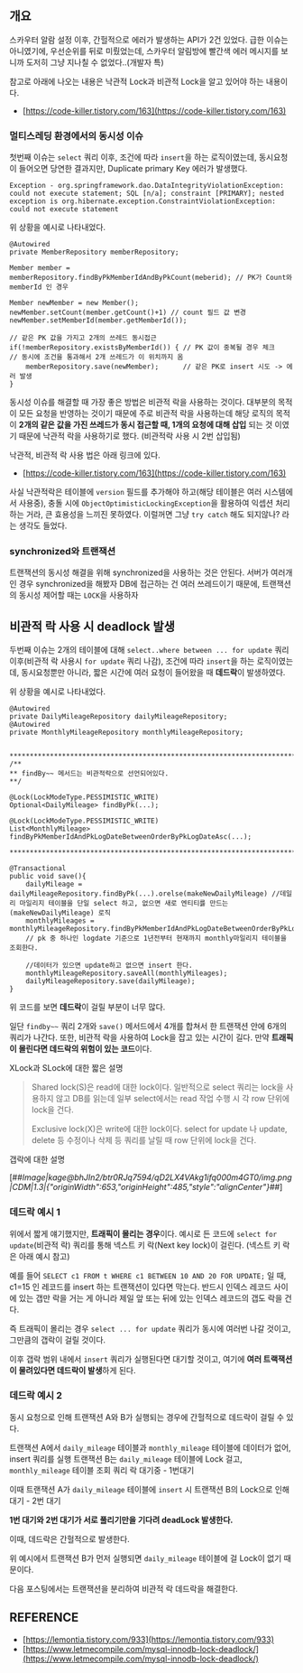 ## 개요

스카우터 알람 설정 이후, 간헐적으로 에러가 발생하는 API가 2건 있었다. 급한 이슈는 아니였기에, 우선순위를 뒤로 미뤘었는데, 스카우터 알림방에 빨간색 에러 메시지를 보니까 도저히 그냥 지나칠 수 없었다..(개발자 특)

참고로 아래에 나오는 내용은 낙관적 Lock과 비관적 Lock을 알고 있어야 하는 내용이다.

-   [https://code-killer.tistory.com/163](https://code-killer.tistory.com/163)

### 멀티스레딩 환경에서의 동시성 이슈

첫번째 이슈는 `select` 쿼리 이후, 조건에 따라 `insert`을 하는 로직이였는데, 동시요청이 들어오면 당연한 결과지만, Duplicate primary Key 에러가 발생했다.

```
Exception - org.springframework.dao.DataIntegrityViolationException: could not execute statement; SQL [n/a]; constraint [PRIMARY]; nested exception is org.hibernate.exception.ConstraintViolationException: could not execute statement
```

위 상황을 예시로 나타내었다.

```
@Autowired
private MemberRepository memberRepository;

Member member = memberRepository.findByPkMemberIdAndByPkCount(meberid); // PK가 Count와 memberId 인 경우

Member newMember = new Member();
newMember.setCount(member.getCount()+1) // count 필드 값 변경
newMember.setMemberId(member.getMemberId());

// 같은 PK 값을 가지고 2개의 쓰레드 동시접근
if(!memberRepository.existsByMemberId()) { // PK 값이 중복될 경우 체크
// 동시에 조건을 통과해서 2개 쓰레드가 이 위치까지 옴
    memberRepository.save(newMember);      // 같은 PK로 insert 시도 -> 에러 발생
}
```

동시성 이슈를 해결할 때 가장 좋은 방법은 비관적 락을 사용하는 것이다. 대부분의 목적이 모든 요청을 반영하는 것이기 때문에 주로 비관적 락을 사용하는데 해당 로직의 목적이 **2개의 같은 값을 가진 쓰레드가 동시 접근할 때, 1개의 요청에 대해 삽입** 되는 것 이였기 때문에 낙관적 락을 사용하기로 했다. (비관적락 사용 시 2번 삽입됨)

낙관적, 비관적 락 사용 법은 아래 링크에 있다.

-   [https://code-killer.tistory.com/163](https://code-killer.tistory.com/163)

사실 낙관적락은 테이블에 `version` 필드를 추가해야 하고(해당 테이블은 여러 시스템에서 사용중), 충돌 시에 `ObjectOptimisticLockingException`을 활용하여 익셉션 처리 하는 거라, 큰 효용성을 느끼진 못하였다. 이럴꺼면 그냥 `try catch` 해도 되지않나? 라는 생각도 들었다.

### synchronized와 트랜잭션

트랜잭션의 동시성 해결을 위해 synchronized을 사용하는 것은 안된다. 서버가 여러개인 경우 synchronized을 해봤자 DB에 접근하는 건 여러 쓰레드이기 때문에, 트랜잭션의 동시성 제어할 때는 `LOCK`을 사용하자

## 비관적 락 사용 시 deadlock 발생

두번째 이슈는 2개의 테이블에 대해 `select..where between ... for update` 쿼리 이후(비관적 락 사용시 `for update` 쿼리 나감), 조건에 따라 `insert`을 하는 로직이였는데, 동시요청뿐만 아니라, 짧은 시간에 여러 요청이 들어왔을 때 **데드락**이 발생하였다.

위 상황을 예시로 나타내었다.

```
@Autowired
private DailyMileageRepository dailyMileageRepository;
@Autowired
private MonthlyMileageRepository monthlyMileageRepository;


********************************************************************************
/**
** findBy~~ 메서드는 비관적락으로 선언되어있다.
**/

@Lock(LockModeType.PESSIMISTIC_WRITE)  
Optional<DailyMileage> findByPk(...);

@Lock(LockModeType.PESSIMISTIC_WRITE)  
List<MonthlyMileage> findByPkMemberIdAndPkLogDateBetweenOrderByPkLogDateAsc(...);

********************************************************************************

@Transactional
public void save(){
    dailyMileage = dailyMileageRepository.findByPk(...).orelse(makeNewDailyMileage) //데일리 마일리지 테이블을 단일 select 하고, 없으면 새로 엔티티릃 만드는(makeNewDailyMileage) 로직
    monthlyMileages = monthlyMileageRepository.findByPkMemberIdAndPkLogDateBetweenOrderByPkLogDateAsc(...)
    // pk 중 하나인 logdate 기준으로 1년전부터 현재까지 monthly마일리지 테이블을 조회한다.

    //데이터가 있으면 update하고 없으면 insert 한다.
    monthlyMileageRepository.saveAll(monthlyMileages);  
    dailyMileageRepository.save(dailyMileage);
}
```

위 코드를 보면 **데드락**이 걸릴 부분이 너무 많다.

일단 `findby~~` 쿼리 2개와 `save()` 메서드에서 4개를 합쳐서 한 트랜잭션 안에 6개의 쿼리가 나간다. 또한, 비관적 락을 사용하여 Lock을 잡고 있는 시간이 길다. 만약 **트래픽이 몰린다면 데드락의 위험이 있는 코드**이다.

XLock과 SLock에 대한 짧은 설명

> Shared lock(S)은 read에 대한 lock이다. 일반적으로 select 쿼리는 lock을 사용하지 않고 DB를 읽는데 일부 select에서는 read 작업 수행 시 각 row 단위에 lock을 건다.  
>   
> Exclusive lock(X)은 write에 대한 lock이다. select for update 나 update, delete 등 수정이나 삭제 등 쿼리를 날릴 때 row 단위에 lock을 건다.

갭락에 대한 설명

[##_Image|kage@bhJIn2/btr0RJq7594/qD2LX4VAkg1ifq000m4GT0/img.png|CDM|1.3|{"originWidth":653,"originHeight":485,"style":"alignCenter"}_##]

### 데드락 예시 1

위에서 짧게 얘기했지만, **트래픽이 몰리는 경우**이다. 예시로 든 코드에 `select for update`(비관적 락) 쿼리를 통해 넥스트 키 락(Next key lock)이 걸린다. (넥스트 키 락은 아래 예시 참고)

예를 들어 `SELECT c1 FROM t WHERE c1 BETWEEN 10 AND 20 FOR UPDATE;` 일 때, c1=15 인 레코드를 insert 하는 트랜잭션이 있다면 막는다. 반드시 인덱스 레코드 사이에 있는 갭만 락을 거는 게 아니라 제일 앞 또는 뒤에 있는 인덱스 레코드의 갭도 락을 건다.

즉 트래픽이 몰리는 경우 `select ... for update` 쿼리가 동시에 여러번 나갈 것이고, 그만큼의 갭락이 걸릴 것이다.

이후 갭락 범위 내에서 `insert` 쿼리가 실행된다면 대기할 것이고, 여기에 **여러 트랙잭션이 물려있다면 데드락이 발생**하게 된다.

### 데드락 예시 2

동시 요청으로 인해 트랜잭션 A와 B가 실행되는 경우에 간헐적으로 데드락이 걸릴 수 있다.

트랜잭션 A에서 `daily_mileage` 테이블과 `monthly_mileage` 테이블에 데이터가 없어, insert 쿼리를 실행 트랜잭션 B는 `daily_mileage` 테이블에 Lock 걸고, `monthly_mileage` 테이블 조회 쿼리 락 대기중 - 1번대기

이때 트랜잭션 A가 `daily_mileage` 테이블에 `insert` 시 트랜잭션 B의 Lock으로 인해 대기 - 2번 대기

**1번 대기와 2번 대기가 서로 풀리기만을 기다려 deadLock 발생한다.**

이때, 데드락은 간헐적으로 발생한다.

위 예시에서 트랜잭션 B가 먼저 실행되면 `daily_mileage` 테이블에 걸 Lock이 없기 때문이다.

다음 포스팅에서는 트랜잭션을 분리하여 비관적 락 데드락을 해결한다.

## REFERENCE

-   [https://lemontia.tistory.com/933](https://lemontia.tistory.com/933)
-   [https://www.letmecompile.com/mysql-innodb-lock-deadlock/](https://www.letmecompile.com/mysql-innodb-lock-deadlock/)